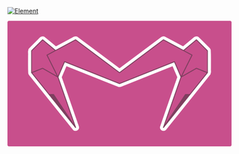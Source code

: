 
[画布]: ファイル/画布.png

[![Element]][Matrix]

![画布]

<!----------------------------------------------------------------------------->

[Element]: https://img.shields.io/static/v1?label=&message=Element&color=0dbd8b
[Matrix]: https://matrix.to/#/@electronicsarchive:matrix.org
